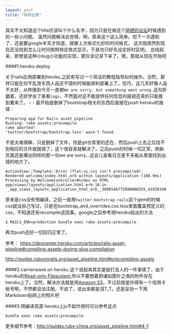 ```yaml
---
layout: post
title: "杂的记录"
---
```




其实不太知道这个title应该叫个什么名字，因为只是在做这个[简陋的论坛](http://oneisall.herokuapp.com/)时候遇到的一些小问题。
虽然问题解决会觉得，啊，原来这个这么简单。但下一次遇到了，还是要google半天才知道，就像上次格式化好的时间格式，
这次我居然到现在还没找到怎么让时间按照特定格式显示，于是也只好先设定好时区吧。
总结起来，即使是这种小bug小功能的实现，更应该记录下来了。嗯，那就从现在开始吧



####1.heroku deploy

关于rails应用部署到heroku,之前有写过一个简洁的教程指导如何操作。当然，那样只能在你不乱改东西人品还不错的时候能顺利部署上了。恰巧，这几天好像人品不太好，从昨晚到今天一直被`We are sorry, but something went wrong.`这句折磨着，还好学会了查看`logs`，不然面对这不能提供任何信息的报错还真的只能推到重来了。 - - 
最开始是删掉了bootstrap相关的东西后直接在push heroku时报错：

    Preparing app for Rails asset pipeline
    Running: rake assets:precompile
    rake aborted!
    'twitter/bootstrap/bootstrap.less' wasn't found.
不是太难理解，只是删掉了文件，但是git仓库里的还在，然后push上去之后找不到相应的文件就报错了，这个很容易就解决了。之后push的时候一切正常，刷新页面还是爆出同样的那一句we are sorry...这会儿查看日志差不多能从里面找到出错的地方了。

    ActionView::Template::Error (flat-ui.css isn't precompiled):
    Rendered welcome/index.html.erb within layouts/application (188.9ms)
    Processing by WelcomeController#index as HTML
    app/views/layouts/application.html.erb:16:in `_app_views_layouts_application_html_erb__3896546772890006555_41930340'
原来是css没有预编译，之前一直用`twitter-bootstrap-rails`这个gem的时候css就没自己写过，只是在bootstrap_and_overrides.css.less里面覆盖预定义的css，不知道还有recompile这回事。google之后参考按heroku给出的方法

    $ RAILS_ENV=production bundle exec rake assets:precompile
再次push还好一切回归正常了。


参考： <https://devcenter.heroku.com/articles/rails-asset-pipeline#compiling-assets-during-slug-compilation>

<http://guides.rubyonrails.org/asset_pipeline.html#precompiling-assets>

####2.carrierwave on heroku
这个说起来其实是挺打击人的一件事情了，由于heroku的[Read-only Filesystem](https://devcenter.heroku.com/articles/read-only-filesystem),所以不要想着把诸如图片之类的附件存在heroku上了。当然，解决办法就是用[Amazon S3](http://aws.amazon.com/cn/s3/)，不过前提是你得有一个信用卡帐号啊，不然都没法注册。不说了，说出来都是泪T_T。还是妥协一下用Markdown贴网上的照片吧

####3.预编译资源
heroku上js不起作用时可以参考这点  
    
    bundle exec rake assets:precompile

更多细节参考：<http://guides.ruby-china.org/asset_pipeline.html#4-1>